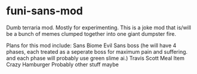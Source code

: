 # funi-sans-mod
Dumb terraria mod. Mostly for experimenting. 
This is a joke mod that is/will be a bunch of memes clumped together into one giant dumpster fire. 

Plans for this mod include:
Sans Biome 
Evil Sans boss (he will have 4 phases, each treated as a seperate boss for maximum pain and suffering. and each phase will probably use green slime ai.)
Travis Scott Meal Item
Crazy Hamburger
Probably other stuff maybe 
